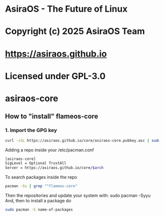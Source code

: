 # AsiraOS - The Future of Linux

# Copyright (c) 2025 AsiraOS Team

# <https://asiraos.github.io>

# Licensed under GPL-3.0

# asiraos-core

## How to "install" flameos-core

### 1. Import the GPG key

```bash
curl -sSL https://asiraos.github.io/core/asiraos-core.pubkey.asc | sudo pacman-key --add -
```

Adding a repo inside your /etc/pacman.conf

```bash
[asiraos-core]
SigLevel = Optional TrustAll
Server = https://asiraos.github.io/core/$arch
```

To search packages inside the repo

```bash
pacman -Ss | grep "^flameos-core"
```

Then the repositories and update your system with: sudo pacman -Syyu
And, then to install a package do

```bash
sudo pacman -S name-of-packages
```
